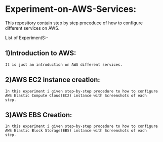 # Experiment-on-AWS-Services:
This repository contain step by step proceduce of how to configure different services on AWS.

List of ExperimentS:-

 ## 1)Introduction to AWS:
    It is just an introduction on AWS different services.
     
 ## 2)AWS EC2 instance creation:
    In this experiment i given step-by-step procedure to how to configure AWS Elastic Compute Cloud(EC2) instance with Screenshots of each     step.
     
 ## 3)AWS EBS Creation:
    In this experiment i given step-by-step procedure to how to configure AWS Elastic Block Storage(EBS) instance with Screenshots of each     step.
    
 
